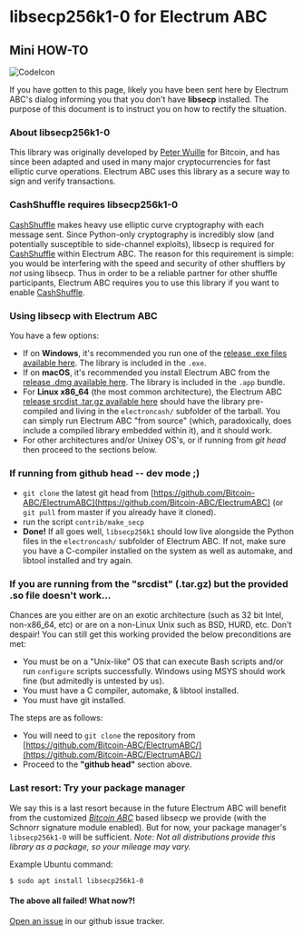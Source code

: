 # libsecp256k1-0 for Electrum ABC
## Mini HOW-TO

![CodeIcon](https://img.icons8.com/color/96/000000/smartphone-cpu.png)

If you have gotten to this page, likely you have been sent here by Electrum ABC's  dialog informing you that you don't have **libsecp** installed.  The purpose of this document is to instruct you on how to rectify the situation.

### About libsecp256k1-0

This library was originally developed by [Peter Wuille](https://twitter.com/pwuille?lang=en) for Bitcoin, and has since been adapted and used in many major cryptocurrencies for fast elliptic curve operations.  Electrum ABC uses this library as a secure way to sign and verify transactions.

### CashShuffle requires libsecp256k1-0

[CashShuffle](https://www.cashshuffle.com) makes heavy use elliptic curve cryptography with each message sent.  Since Python-only cryptography is incredibly slow (and potentially susceptible to side-channel exploits), libsecp is required for [CashShuffle](https://www.cashshuffle.com) within Electrum ABC.  The reason for this requirement is simple: you would be interfering with the speed and security of other shufflers by *not* using libsecp. Thus in order to be a reliable partner for other shuffle participants, Electrum ABC requires you to use this library if you want to enable [CashShuffle](https://www.cashshuffle.com).

### Using libsecp with Electrum ABC

You have a few options:

  - If on **Windows**, it's recommended you run one of the [release .exe files available here](https://github.com/Bitcoin-ABC/ElectrumABC/releases). The library is included in the `.exe`.
  - If on **macOS**, it's recommended you install Electrum ABC from the [release .dmg available here](https://github.com/Bitcoin-ABC/ElectrumABC/releases). The library is included in the `.app` bundle.
  - For **Linux x86_64** (the most common architecture), the Electrum ABC [release srcdist .tar.gz available here](https://github.com/Bitcoin-ABC/ElectrumABC/releases) should have the library pre-compiled and living in the `electroncash/` subfolder of the tarball. You can simply run Electrum ABC "from source" (which, paradoxically, does include a compiled library embedded within it), and it should work.
  - For other architectures and/or Unixey OS's, or if running from *git head* then proceed to the sections below.

### If running from github head -- dev mode ;)

   - `git clone` the latest git head from [https://github.com/Bitcoin-ABC/ElectrumABC](https://github.com/Bitcoin-ABC/ElectrumABC) (or `git pull` from master if you already  have it cloned).
   - run the script `contrib/make_secp`
   - **Done!** If all goes well, `libsecp256k1` should low live alongside the Python files in the `electroncash/` subfolder of Electrum ABC.  If not, make sure you have a C-compiler installed on the system as well as automake, and libtool installed and try again.

### If you are running from the "srcdist" (.tar.gz) but the provided .so file doesn't work...

Chances are you either are on an exotic architecture (such as 32 bit Intel, non-x86_64, etc) or are on a non-Linux Unix such as BSD, HURD, etc.  Don't despair! You can still get this working provided the below preconditions are met:

- You must be on a "Unix-like" OS that can execute Bash scripts and/or run `configure` scripts successfully.  Windows using MSYS should work fine (but admitedly is untested by us).
- You must have a C compiler, automake, & libtool installed.
- You must have git installed.

The steps are as follows:

   - You will need to `git clone` the repository from [https://github.com/Bitcoin-ABC/ElectrumABC/](https://github.com/Bitcoin-ABC/ElectrumABC/)
   - Proceed to the **"github head"** section above.

### Last resort: Try your package manager

We say this is a last resort because in the future Electrum ABC will benefit from the customized *[Bitcoin ABC](https://github.com/Bitcoin-ABC/bitcoin-abc/tree/master/src/secp256k1)* based libsecp we provide (with the Schnorr signature module enabled).  But for now, your package manager's `libsecp256k1-0` will be sufficient.  *Note: Not all distributions provide this library as a package, so your mileage may vary.*

Example Ubuntu command:
```
$ sudo apt install libsecp256k1-0
```

#### The above all failed! What now?!

[Open an issue](https://github.com/Bitcoin-ABC/ElectrumABC/issues) in our github issue tracker.
